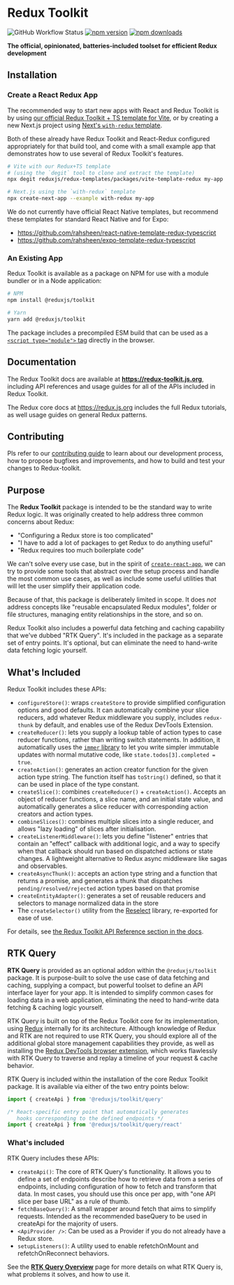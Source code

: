 # Redux Toolkit

![GitHub Workflow Status](https://img.shields.io/github/actions/workflow/status/reduxjs/redux-toolkit/tests.yml?style=flat-square)
[![npm version](https://img.shields.io/npm/v/@reduxjs/toolkit.svg?style=flat-square)](https://www.npmjs.com/package/@reduxjs/toolkit)
[![npm downloads](https://img.shields.io/npm/dm/@reduxjs/toolkit.svg?style=flat-square&label=RTK+downloads)](https://www.npmjs.com/package/@reduxjs/toolkit)

**The official, opinionated, batteries-included toolset for efficient Redux development**

## Installation

### Create a React Redux App

The recommended way to start new apps with React and Redux Toolkit is by using [our official Redux Toolkit + TS template for Vite](https://github.com/reduxjs/redux-templates), or by creating a new Next.js project using [Next's `with-redux` template](https://github.com/vercel/next.js/tree/canary/examples/with-redux).

Both of these already have Redux Toolkit and React-Redux configured appropriately for that build tool, and come with a small example app that demonstrates how to use several of Redux Toolkit's features.

```bash
# Vite with our Redux+TS template
# (using the `degit` tool to clone and extract the template)
npx degit reduxjs/redux-templates/packages/vite-template-redux my-app

# Next.js using the `with-redux` template
npx create-next-app --example with-redux my-app
```

We do not currently have official React Native templates, but recommend these templates for standard React Native and for Expo:

- https://github.com/rahsheen/react-native-template-redux-typescript
- https://github.com/rahsheen/expo-template-redux-typescript

### An Existing App

Redux Toolkit is available as a package on NPM for use with a module bundler or in a Node application:

```bash
# NPM
npm install @reduxjs/toolkit

# Yarn
yarn add @reduxjs/toolkit
```

The package includes a precompiled ESM build that can be used as a [`<script type="module">` tag](https://unpkg.com/@reduxjs/toolkit/dist/redux-toolkit.browser.mjs) directly in the browser.

## Documentation

The Redux Toolkit docs are available at **https://redux-toolkit.js.org**, including API references and usage guides for all of the APIs included in Redux Toolkit.

The Redux core docs at https://redux.js.org includes the full Redux tutorials, as well usage guides on general Redux patterns.

## Contributing

Pls refer to our [contributing guide](/CONTRIBUTING.md) to learn about our development process, how to propose bugfixes and improvements, and how to build and test your changes to Redux-toolkit.

## Purpose

The **Redux Toolkit** package is intended to be the standard way to write Redux logic. It was originally created to help address three common concerns about Redux:

- "Configuring a Redux store is too complicated"
- "I have to add a lot of packages to get Redux to do anything useful"
- "Redux requires too much boilerplate code"

We can't solve every use case, but in the spirit of [`create-react-app`](https://github.com/facebook/create-react-app), we can try to provide some tools that abstract over the setup process and handle the most common use cases, as well as include some useful utilities that will let the user simplify their application code.

Because of that, this package is deliberately limited in scope. It does _not_ address concepts like "reusable encapsulated Redux modules", folder or file structures, managing entity relationships in the store, and so on.

Redux Toolkit also includes a powerful data fetching and caching capability that we've dubbed "RTK Query". It's included in the package as a separate set of entry points. It's optional, but can eliminate the need to hand-write data fetching logic yourself.

## What's Included

Redux Toolkit includes these APIs:

- `configureStore()`: wraps `createStore` to provide simplified configuration options and good defaults. It can automatically combine your slice reducers, add whatever Redux middleware you supply, includes `redux-thunk` by default, and enables use of the Redux DevTools Extension.
- `createReducer()`: lets you supply a lookup table of action types to case reducer functions, rather than writing switch statements. In addition, it automatically uses the [`immer` library](https://github.com/mweststrate/immer) to let you write simpler immutable updates with normal mutative code, like `state.todos[3].completed = true`.
- `createAction()`: generates an action creator function for the given action type string. The function itself has `toString()` defined, so that it can be used in place of the type constant.
- `createSlice()`: combines `createReducer()` + `createAction()`. Accepts an object of reducer functions, a slice name, and an initial state value, and automatically generates a slice reducer with corresponding action creators and action types.
- `combineSlices()`: combines multiple slices into a single reducer, and allows "lazy loading" of slices after initialisation.
- `createListenerMiddleware()`: lets you define "listener" entries that contain an "effect" callback with additional logic, and a way to specify when that callback should run based on dispatched actions or state changes. A lightweight alternative to Redux async middleware like sagas and observables.
- `createAsyncThunk()`: accepts an action type string and a function that returns a promise, and generates a thunk that dispatches `pending/resolved/rejected` action types based on that promise
- `createEntityAdapter()`: generates a set of reusable reducers and selectors to manage normalized data in the store
- The `createSelector()` utility from the [Reselect](https://github.com/reduxjs/reselect) library, re-exported for ease of use.

For details, see [the Redux Toolkit API Reference section in the docs](https://redux-toolkit.js.org/api/configureStore).

## RTK Query

**RTK Query** is provided as an optional addon within the `@reduxjs/toolkit` package. It is purpose-built to solve the use case of data fetching and caching, supplying a compact, but powerful toolset to define an API interface layer for your app. It is intended to simplify common cases for loading data in a web application, eliminating the need to hand-write data fetching & caching logic yourself.

RTK Query is built on top of the Redux Toolkit core for its implementation, using [Redux](https://redux.js.org/) internally for its architecture. Although knowledge of Redux and RTK are not required to use RTK Query, you should explore all of the additional global store management capabilities they provide, as well as installing the [Redux DevTools browser extension](https://github.com/reduxjs/redux-devtools), which works flawlessly with RTK Query to traverse and replay a timeline of your request & cache behavior.

RTK Query is included within the installation of the core Redux Toolkit package. It is available via either of the two entry points below:

```ts no-transpile
import { createApi } from '@reduxjs/toolkit/query'

/* React-specific entry point that automatically generates
   hooks corresponding to the defined endpoints */
import { createApi } from '@reduxjs/toolkit/query/react'
```

### What's included

RTK Query includes these APIs:

- `createApi()`: The core of RTK Query's functionality. It allows you to define a set of endpoints describe how to retrieve data from a series of endpoints, including configuration of how to fetch and transform that data. In most cases, you should use this once per app, with "one API slice per base URL" as a rule of thumb.
- `fetchBaseQuery()`: A small wrapper around fetch that aims to simplify requests. Intended as the recommended baseQuery to be used in createApi for the majority of users.
- `<ApiProvider />`: Can be used as a Provider if you do not already have a Redux store.
- `setupListeners()`: A utility used to enable refetchOnMount and refetchOnReconnect behaviors.

See the [**RTK Query Overview**](https://redux-toolkit.js.org/rtk-query/overview) page for more details on what RTK Query is, what problems it solves, and how to use it.
